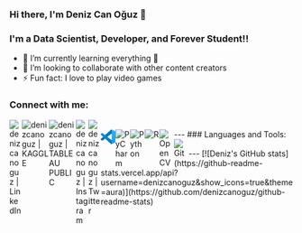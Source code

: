 ### Hi there, I'm Deniz Can Oğuz 👋 

### I'm a Data Scientist, Developer, and Forever Student!!

- 🌱 I’m currently learning everything 🤣
- 👯 I’m looking to collaborate with other content creators
- ⚡ Fun fact: I love to play video games 

### Connect with me:


[<img align="left" alt="denizcanoguz | LinkedIn" width="22px" src="https://user-images.githubusercontent.com/62206442/144138463-6e1a1009-3562-489a-8735-fa0b42056ffe.png" />][linkedin]
[<img align="left" alt="denizcanoguz | KAGGLE" width="48px" src="https://user-images.githubusercontent.com/19577817/144139810-0670f5c9-7dec-49f9-b135-d9fdc1116701.png" />][kaggle]
[<img align="left" alt="denizcanoguz | TABLEAU PUBLIC" width="48px" src="https://user-images.githubusercontent.com/19577817/144140422-47f3dd6e-1349-400d-a104-127029254c70.png" />][tableau]
[<img align="left" alt="denizcanoguz | Instagram" width="22px" src="https://user-images.githubusercontent.com/62206442/144138427-d2bbddb4-2ccf-457a-833b-5c31404fece8.png" />][instagram]
[<img align="left" alt="denizcanoguz | Twitter" width="22px" src="https://user-images.githubusercontent.com/62206442/144138529-f99ba513-c423-46a6-a770-8baa9dc29b3a.png" />][twitter]




<br />
---
### Languages and Tools:

<img align="left" alt="Visual Studio Code" width="26px" src="https://raw.githubusercontent.com/github/explore/80688e429a7d4ef2fca1e82350fe8e3517d3494d/topics/visual-studio-code/visual-studio-code.png" />
<img align="left" alt="PyCharm" width="26px" src="https://user-images.githubusercontent.com/19577817/144140757-39881aa8-cbda-4c27-8a76-48272280f140.png" />
<img align="left" alt="Python" width="26px" src="https://user-images.githubusercontent.com/62206442/144138021-760e34a1-1ad7-478b-99ca-1d6a6824d60d.png" />
<img align="left" alt="R" width="26px" src="https://user-images.githubusercontent.com/19577817/144139251-77b527be-9701-46e1-bb18-e3bcc301607d.png" />
<img align="left" alt="OpenCV" width="26px" src="https://user-images.githubusercontent.com/62206442/144134752-d55809f1-dfce-4293-a7db-dd4085bb8728.png" />
<img align="left" alt="Git" width="26px" src="https://user-images.githubusercontent.com/62206442/144137610-df54b9ce-9e24-4547-afc7-b56144ccd932.png" />




<br />
<br />
---
[![Deniz's GitHub stats](https://github-readme-stats.vercel.app/api?username=denizcanoguz&show_icons=true&theme=aura)](https://github.com/denizcanoguz/github-readme-stats)

[twitter]: https://twitter.com/DenizC_O
[instagram]: https://www.instagram.com/denizcnogz/
[linkedin]: https://www.linkedin.com/in/denizcanoguz/
[kaggle]: https://www.kaggle.com/denizcanoguz
[tableau]: https://public.tableau.com/app/profile/denizcanoguz#!/?newProfile=&activeTab=0
